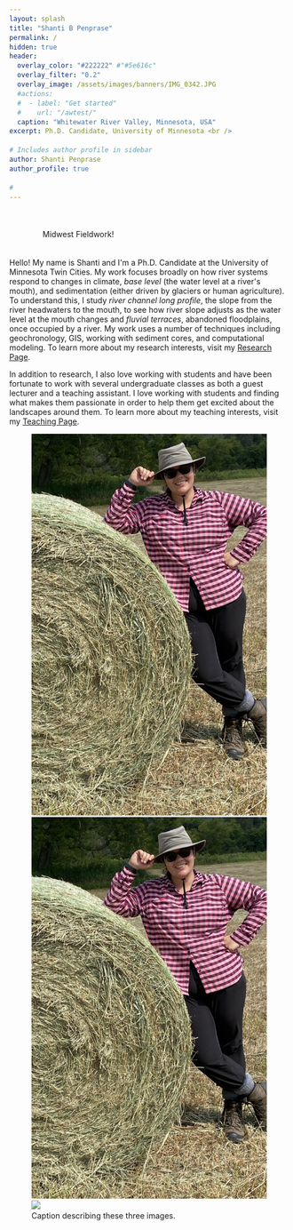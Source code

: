 ```yaml
---
layout: splash
title: "Shanti B Penprase"
permalink: /
hidden: true
header:
  overlay_color: "#222222" #"#5e616c"
  overlay_filter: "0.2"
  overlay_image: /assets/images/banners/IMG_0342.JPG
  #actions:
  #  - label: "Get started"
  #    url: "/awtest/"
  caption: "Whitewater River Valley, Minnesota, USA"
excerpt: Ph.D. Candidate, University of Minnesota <br />

# Includes author profile in sidebar
author: Shanti Penprase
author_profile: true

#         
---
```


<figure style="width: 450px; padding: 20px" class="align-right">
  <img src="{{ site.url }}{{ site.baseurl }}/assets/images/banners/IMG_0995.JPG" alt="">
  <figcaption>Midwest Fieldwork!</figcaption>
</figure>

Hello! My name is Shanti and I'm a Ph.D. Candidate at the University of Minnesota Twin Cities. My work focuses broadly on how river systems respond to changes in climate, *base level* (the water level at a river's mouth), and sedimentation (either driven by glaciers or human agriculture). To understand this, I study *river channel long profile*, the slope from the river headwaters to the mouth, to see how river slope adjusts as the water level at the mouth changes and *fluvial terraces*, abandoned floodplains, once occupied by a river. My work uses a number of techniques including geochronology, GIS, working with sediment cores, and computational modeling. To learn more about my research interests, visit my [Research Page](https://spenprase.github.io/research).

In addition to research, I also love working with students and have been fortunate to work with several undergraduate classes as both a guest lecturer and a teaching assistant. I love working with students and finding what makes them passionate in order to help them get excited about the landscapes around them. To learn more about my teaching interests, visit my [Teaching Page](https://spenprase.github.io/teaching).

<figure class="third">
	<img src="/assets/images/banners/IMG_0995.JPG">
	<img src="/assets/images/banners/IMG_0995.JPG">
	<img src="//assets/images/banners/IMG_0995.JPG">
	<figcaption>Caption describing these three images.</figcaption>
</figure>
